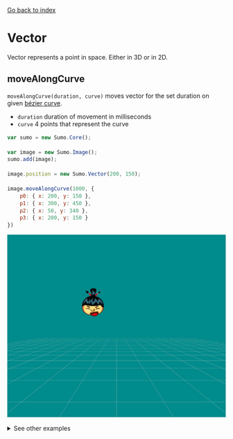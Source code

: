 [Go back to index](index.md)

# Vector

Vector represents a point in space.
Either in 3D or in 2D.

## moveAlongCurve

`moveAlongCurve(duration, curve)` moves vector for the set duration on given [bézier curve](https://en.wikipedia.org/wiki/B%C3%A9zier_curve).

- `duration` duration of movement in milliseconds
- `curve` 4 points that represent the curve

```javascript
var sumo = new Sumo.Core();

var image = new Sumo.Image();
sumo.add(image);

image.position = new Sumo.Vector(200, 150);

image.moveAlongCurve(1000, {
    p0: { x: 200, y: 150 },
    p1: { x: 300, y: 450 },
    p2: { x: 50, y: 340 },
    p3: { x: 200, y: 150 }
})
```

![preview](images/curve-preview.gif)

<details>
  <summary>See other examples</summary>

Curve can also be given as an array:
```javascript
image.moveAlongCurve(1000, [
    { x: 350, y: 350 },
    { x: 600, y: 350 },
    { x: 360, y: 350 },
    { x: 350, y: 350 }
]);
```

Curve can also be in 3D:
```javascript
image.moveAlongCurve(1000, {
    p0: { x: 350, y: 350, z: 400 },
    p1: { x: 600, y: 350, z: 400 },
    p2: { x: 360, y: 350, z: 400 },
    p3: { x: 350, y: 350, z: 400 }
})
```

Or with vectors:
```javascript
image.moveAlongCurve(1000, {
    p0: new Sumo.Vector(350, 350, 400),
    p1: new Sumo.Vector(600, 350, 400),
    p2: new Sumo.Vector(360, 350, 400),
    p3: new Sumo.Vector(350, 350, 400),
})
```
</details>
